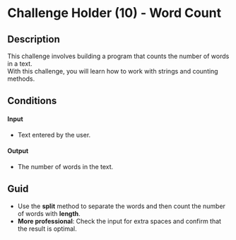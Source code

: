 # Challenge Holder (10) - Word Count
## Description
This challenge involves building a program that counts the number of words in a text.<br>
With this challenge, you will learn how to work with strings and counting methods.

## Conditions
#### Input
- Text entered by the user.
#### Output
- The number of words in the text.

## Guid
- Use the **split** method to separate the words and then count the number of words with **length**.
- **More professional**: Check the input for extra spaces and confirm that the result is optimal.